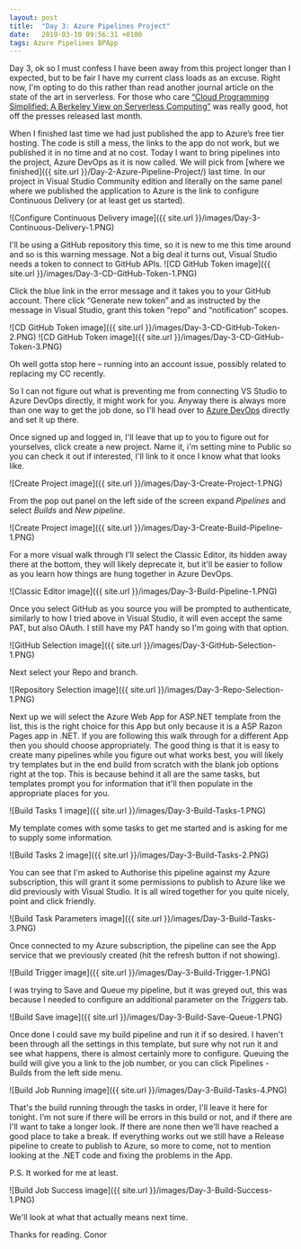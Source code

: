 ```yaml
---
layout: post
title:  "Day 3: Azure Pipelines Project"
date:   2019-03-10 09:56:31 +0100
tags: Azure Pipelines BPApp
---
```


Day 3, ok so I must confess I have been away from this project longer than I expected, but to be fair I have my current class loads as an excuse. Right now, I'm opting to do this rather than read another journal article on the state of the art in serverless. For those who care [“Cloud Programming Simplified: A Berkeley View on Serverless Computing”](https://arxiv.org/pdf/1902.03383.pdf) was really good, hot off the presses released last month.

When I finished last time we had just published the app to Azure’s free tier hosting. The code is still a mess, the links to the app do not work, but we published it in no time and at no cost. Today I want to bring pipelines into the project, Azure DevOps as it is now called. We will pick from [where we finished]({{ site.url }}/Day-2-Azure-Pipeline-Project/) last time. In our project in Visual Studio Community edition and literally on the same panel where we published the application to Azure is the link to configure Continuous Delivery (or at least get us started).

![Configure Continuous Delivery image]({{ site.url }}/images/Day-3-Continuous-Delivery-1.PNG)

I'll be using a GitHub repository this time, so it is new to me this time around and so is this warning message. Not a big deal it turns out, Visual Studio needs a token to connect to GitHub APIs.
![CD GitHub Token image]({{ site.url }}/images/Day-3-CD-GitHub-Token-1.PNG)

Click the blue link in the error message and it takes you to your GitHub account. There click “Generate new token” and as instructed by the message in Visual Studio, grant this token “repo” and “notification” scopes.

![CD GitHub Token image]({{ site.url }}/images/Day-3-CD-GitHub-Token-2.PNG)
![CD GitHub Token image]({{ site.url }}/images/Day-3-CD-GitHub-Token-3.PNG)

Oh well gotta stop here – running into an account issue, possibly related to replacing my CC recently.

So I can not figure out what is preventing me from connecting VS Studio to Azure DevOps directly, it might work for you. Anyway there is always more than one way to get the job done, so I'll head over to [Azure DevOps](https://devops.azure.com) directly and set it up there.

Once signed up and logged in, I'll leave that up to you to figure out for yourselves, click create a new project. Name it, i'm setting mine to Public so you can check it out if interested, I'll link to it once I know what that looks like.

![Create Project image]({{ site.url }}/images/Day-3-Create-Project-1.PNG)

From the pop out panel on the left side of the screen expand *Pipelines* and select *Builds* and *New pipeline*.

![Create Project image]({{ site.url }}/images/Day-3-Create-Build-Pipeline-1.PNG)

For a more visual walk through I'll select the Classic Editor, its hidden away there at the bottom, they will likely deprecate it, but it'll be easier to follow as you learn how things are hung together in Azure DevOps.

![Classic Editor image]({{ site.url }}/images/Day-3-Build-Pipeline-1.PNG)

Once you select GitHub as you source you will be prompted to authenticate, similarly to how I tried above in Visual Studio, it will even accept the same PAT, but also OAuth. I still have my PAT handy so I'm going with that option.

![GitHub Selection image]({{ site.url }}/images/Day-3-GitHub-Selection-1.PNG)

Next select your Repo and branch.

![Repository Selection image]({{ site.url }}/images/Day-3-Repo-Selection-1.PNG)

Next up we will select the Azure Web App for ASP.NET template from the list, this is the right choice for this App but only because it is a ASP Razon Pages app in .NET. If you are following this walk through for a different App then you should choose appropriately. The good thing is that it is easy to create many pipelines while you figure out what works best, you will likely try templates but in the end build from scratch with the blank job options right at the top. This is because behind it all are the same tasks, but templates prompt you for information that it'll then populate in the appropriate places for you.

![Build Tasks 1 image]({{ site.url }}/images/Day-3-Build-Tasks-1.PNG)

My template comes with some tasks to get me started and is asking for me to supply some information.

![Build Tasks 2 image]({{ site.url }}/images/Day-3-Build-Tasks-2.PNG)

You can see that I'm asked to Authorise this pipeline against my Azure subscription, this will grant it some permissions to publish to Azure like we did previously with Visual Studio. It is all wired together for you quite nicely, point and click friendly.

![Build Task Parameters image]({{ site.url }}/images/Day-3-Build-Tasks-3.PNG)

Once connected to my Azure subscription, the pipeline can see the App service that we previously created (hit the refresh button if not showing).

![Build Trigger image]({{ site.url }}/images/Day-3-Build-Trigger-1.PNG)

I was trying to Save and Queue my pipeline, but it was greyed out, this was because I needed to configure an additional parameter on the *Triggers* tab.

![Build Save image]({{ site.url }}/images/Day-3-Build-Save-Queue-1.PNG)

Once done I could save my build pipeline and run it if so desired. I haven't been through all the settings in this template, but sure why not run it and see what happens, there is almost certainly more to configure. Queuing the build will give you a link to the job number, or you can click Pipelines - Builds from the left side menu.

![Build Job Running image]({{ site.url }}/images/Day-3-Build-Tasks-4.PNG)

That's the build running through the tasks in order, I'll leave it here for tonight. I'm not sure if there will be errors in this build or not, and if there are I'll want to take a longer look. If there are none then we'll have reached a good place to take a break. If everything works out we still have a Release pipeline to create to publish to Azure, so more to come, not to mention looking at the .NET code and fixing the problems in the App.

P.S. It worked for me at least.

![Build Job Success image]({{ site.url }}/images/Day-3-Build-Success-1.PNG)

We'll look at what that actually means next time.

Thanks for reading.
Conor
